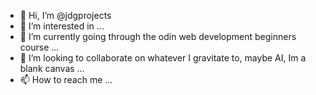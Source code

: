 - 👋 Hi, I’m @jdgprojects
- 👀 I’m interested in ...
- 🌱 I’m currently going through the odin web development beginners course ...
- 💞️ I’m looking to collaborate on whatever I gravitate to, maybe AI, Im a blank canvas ...
- 📫 How to reach me ...

<!---
jdgprojects/jdgprojects is a ✨ special ✨ repository because its `README.md` (this file) appears on your GitHub profile.
You can click the Preview link to take a look at your changes.
--->

